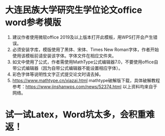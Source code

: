 # 大连民族大学研究生学位论文office word参考模版

1.	建议作者使用微软office 2019及以上版本打开此模板，用WPS打开会产生错误。
2.	必须安装字库，模版使用了黑体、宋体、Times New Roman字体，作者开始使用该模板前请安装该字体。字体文件在相应文件夹。
3.	如文中使用了公式，作者需使用MathType公式编辑器7.0，不要使用office自带公式编辑器（因为自带公式编辑器不能设置相应字体）。
4.	彩色字体等说明性文字正式提交论文时请去掉。
5.	https://www.mathtype.cn/xiazai.html mathtype破解版下载，具体破解教程参考：https://www.jinshanwps.com/news/52374.html 以上资料均来自于网络。

# 试一试Latex，Word坑太多，会积重难返！

